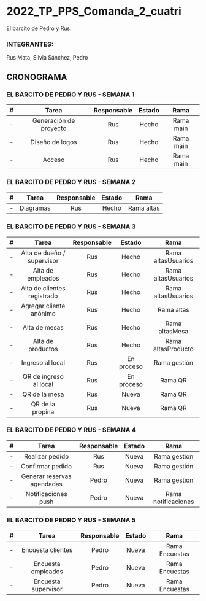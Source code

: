 # 2022_TP_PPS_Comanda_2_cuatri
El barcito de Pedro y Rus.

### INTEGRANTES:

Rus Mata, Silvia
Sánchez, Pedro

## CRONOGRAMA

### EL BARCITO DE PEDRO Y RUS - SEMANA 1 
| # | Tarea | Responsable | Estado | Rama |
| :------: | :------: | :------: | :------: | :------: |
| - | Generación de proyecto | Rus |  Hecho | Rama main |
| - | Diseño de logos | Rus |  Hecho | Rama main |
| - | Acceso | Rus |  Hecho | Rama main |


### EL BARCITO DE PEDRO Y RUS - SEMANA 2
| # | Tarea | Responsable | Estado | Rama |
| :------: | :------: | :------: | :------: | :------: |
| - | Diagramas | Rus |  Hecho | Rama altas |


### EL BARCITO DE PEDRO Y RUS - SEMANA 3
| # | Tarea | Responsable | Estado | Rama |
| :------: | :------: | :------: | :------: | :------: |
| - | Alta de dueño / supervisor | Rus |  Hecho | Rama altasUsuarios |
| - | Alta de empleados | Rus |  Hecho | Rama altasUsuarios |
| - | Alta de clientes registrado | Rus |  Hecho | Rama altasUsuarios |
| - | Agregar cliente anónimo | Rus |  Hecho | Rama altas |
| - | Alta de mesas | Rus |  Hecho | Rama altasMesa|
| - | Alta de productos | Rus|  Hecho | Rama altasProducto |
| - | Ingreso al local | Rus |  En proceso | Rama gestión |
| - | QR de ingreso al local | Rus |  En proceso | Rama QR |
| - | QR de la mesa | Rus |  Nueva | Rama QR |
| - | QR de la propina | Rus |  Nueva | Rama QR |


### EL BARCITO DE PEDRO Y RUS - SEMANA 4
| # | Tarea | Responsable | Estado | Rama |
| :------: | :------: | :------: | :------: | :------: |
| - | Realizar pedido | Rus |  Nueva | Rama gestión |
| - | Confirmar pedido | Rus |  Nueva | Rama gestión |
| - | Generar reservas agendadas | Pedro |  Nueva | Rama gestión |
| - | Notificaciones push | Pedro |  Nueva | Rama notificaciones |

### EL BARCITO DE PEDRO Y RUS - SEMANA 5
| # | Tarea | Responsable | Estado | Rama |
| :------: | :------: | :------: | :------: | :------: |
| - | Encuesta clientes | Pedro |  Nueva | Rama Encuestas |
| - | Encuesta empleados | Pedro |  Nueva | Rama Encuestas |
| - | Encuesta supervisor | Pedro |  Nueva | Rama Encuestas |











